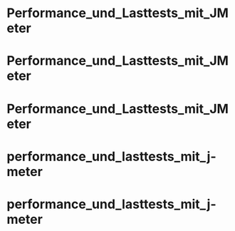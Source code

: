 # Performance_und_Lasttests_mit_JMeter
# Performance_und_Lasttests_mit_JMeter
# Performance_und_Lasttests_mit_JMeter
# performance_und_lasttests_mit_j-meter
# performance_und_lasttests_mit_j-meter
